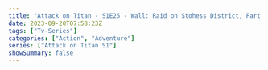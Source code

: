 ```yaml
---
title: "Attack on Titan - S1E25 - Wall: Raid on Stohess District, Part 3"
date: 2023-09-20T07:58:23Z
tags: ["Tv-Series"]
categories: ["Action", "Adventure"]
series: ["Attack on Titan S1"]
showSummary: false
---
```


  <mux-player stream-type="on-demand"
  src="https://kp3d-my.sharepoint.com/personal/ryoo_kp3d_onmicrosoft_com/_layouts/15/download.aspx?share=EfzWjV-Xu4dJuBAK6X7O-boBFdjuTopd0w8riC3yiux0xw" metadata-video-title="Attack on Titan - S1E25 - Wall: Raid on Stohess District, Part 3" prefer-playback="mse" controls>
  </mux-player>
  
  
  <script src="https://cdn.jsdelivr.net/npm/@mux/mux-player"></script>
  
   <script id="d01QUJYEycQdGdB02WbazQthfAZDyxZHCbSU018CTH1ysA" type="application/ld+json">
 {
  "@context": "https://schema.org/",
  "@type": "VideoObject",
  "name": "Attack on Titan - S1E25 - Wall: Raid on Stohess District, Part 3",
  "contentUrl": "https://stream.mux.com/d01QUJYEycQdGdB02WbazQthfAZDyxZHCbSU018CTH1ysA.m3u8",
  "thumbnailUrl": "https://www.themoviedb.org/t/p/original/1ptv8xOQI87ESiLPeZZ9XYAkAL3.jpg?width=314&fit_mode=preserve&time=25",
  "uploadDate": "2023-09-20T07:58:23Z",
}

</script>
